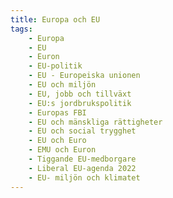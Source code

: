 ```yaml
---
title: Europa och EU
tags:
    - Europa
    - EU
    - Euron
    - EU-politik
    - EU - Europeiska unionen
    - EU och miljön
    - EU, jobb och tillväxt
    - EU:s jordbrukspolitik
    - Europas FBI
    - EU och mänskliga rättigheter
    - EU och social trygghet
    - EU och Euro
    - EMU och Euron
    - Tiggande EU-medborgare
    - Liberal EU-agenda 2022
    - EU- miljön och klimatet
---
```

